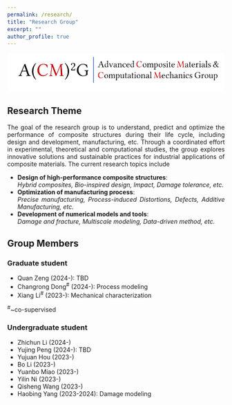 ```yaml
---
permalink: /research/
title: "Research Group"
excerpt: ""
author_profile: true
---
```

<style> .aligncenter {text-align: center;} </style>
<style> body {text-align: justify} </style> <!-- Justify text. -->

<img src='/images/acm2g.png' width = "800"><br/>

## Research Theme
The goal of the research group is to understand, predict and optimize the performance of composite structures during their life cycle, including design and development, manufacturing, etc. Through a coordinated effort in experimental, theoretical and computational studies, the group explores innovative solutions and sustainable practices for industrial applications of composite materials. The current research topics include
- **Design of high-performance composite structures**: \
   *Hybrid composites, Bio-inspired design, Impact, Damage tolerance, etc.*
- **Optimization of manufacturing process**: \
  *Precise manufacturing, Process-induced Distortions, Defects, Additive Manufacturing, etc.*
- **Development of numerical models and tools**: \
  *Damage and fracture, Multiscale modeling, Data-driven method, etc.* 


## Group Members

### Graduate student
* Quan Zeng (2024-): TBD
* Changrong Dong<sup>#</sup> (2024-): Process modeling
* Xiang Li<sup>#</sup> (2023-): Mechanical characterization

<sup>#</sup>\~co-supervised

### Undergraduate student
* Zhichun Li (2024-)
* Yujing Peng (2024-): TBD
* Yujuan Hou (2023-)
* Bo Li (2023-)
* Yuanbo Miao (2023-)
* Yilin Ni (2023-)
* Qisheng Wang (2023-)
* Haobing Yang (2023-2024): Damage modeling
